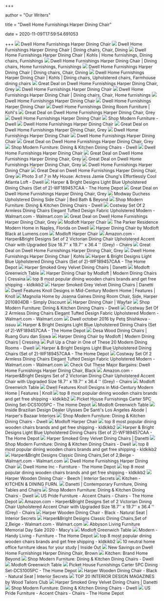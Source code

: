 +++
        
author = "Our Writers"
        
title = "Dwell Home Furnishings Harper Dining Chair"
        
date = 2020-11-09T17:59:54.691053
        
+++
[ ![](https://media.kohlsimg.com/is/image/kohls/2298787_Taupe?wid=600&hei=600&op_sharpen=1)](https://media.kohlsimg.com/is/image/kohls/2298787_Taupe?wid=600&hei=600&op_sharpen=1) Dwell Home Furnishings Harper Dining Chair
[ ![](https://i.pinimg.com/originals/e1/ca/77/e1ca772fec56d8b96771be0847f58299.jpg)](https://i.pinimg.com/originals/e1/ca/77/e1ca772fec56d8b96771be0847f58299.jpg) Dwell Home Furnishings Harper Dining Chair | Dining chairs, Chair, Dining
[ ![](https://i.pinimg.com/originals/9b/d5/cd/9bd5cd109609c3fcac3798fca22e0863.jpg)](https://i.pinimg.com/originals/9b/d5/cd/9bd5cd109609c3fcac3798fca22e0863.jpg) Dwell Home Furnishings Harper Dining Chair | Kohls | Home furnishings, Dining  chairs, Furnishings
[ ![](https://i.pinimg.com/originals/99/05/e3/9905e3fb202c8bef2cc9f4c2bec350d0.jpg)](https://i.pinimg.com/originals/99/05/e3/9905e3fb202c8bef2cc9f4c2bec350d0.jpg) Dwell Home Furnishings Harper Dining Chair | Dining chairs, Home furnishings,  Furnishings
[ ![](https://i.pinimg.com/736x/4a/8e/e7/4a8ee79c0a4dd58396ac5987a726d5cc.jpg)](https://i.pinimg.com/736x/4a/8e/e7/4a8ee79c0a4dd58396ac5987a726d5cc.jpg) Dwell Home Furnishings Harper Dining Chair | Dining chairs, Chair, Dining
[ ![](https://i.pinimg.com/originals/69/ee/4e/69ee4e5c394bb40f5d4ebcd4f07b3cbe.jpg)](https://i.pinimg.com/originals/69/ee/4e/69ee4e5c394bb40f5d4ebcd4f07b3cbe.jpg) Dwell Home Furnishings Harper Dining Chair | Kohls | Dining chairs,  Upholstered chairs, Farmhouse dining chairs
[ ![](https://images.prod.meredith.com/product/d6a521513122d6261d5fcfc91bcf4995/1601546492241/m/dwell-home-madrid-dining-chairs-in-natural-set-of-2)](https://images.prod.meredith.com/product/d6a521513122d6261d5fcfc91bcf4995/1601546492241/m/dwell-home-madrid-dining-chairs-in-natural-set-of-2) Great Deal on Dwell Home Furnishings Harper Dining Chair, Grey
[ ![](https://media.kohlsimg.com/is/image/kohls/3269648_Slate_Gray?wid=300&hei=300&op_sharpen=1)](https://media.kohlsimg.com/is/image/kohls/3269648_Slate_Gray?wid=300&hei=300&op_sharpen=1) Dwell Home Furnishings Harper Dining Chair
[ ![](https://i.pinimg.com/564x/e4/77/eb/e477eb3c99d5211d19b6a7363e9836df.jpg)](https://i.pinimg.com/564x/e4/77/eb/e477eb3c99d5211d19b6a7363e9836df.jpg) Dwell Home Furnishings Harper Dining Chair | Dining chairs, Chair, Home  furnishings
[ ![](https://media.kohlsimg.com/is/image/kohls/2298787_ALT?wid=96&hei=96&op_sharpen=1)](https://media.kohlsimg.com/is/image/kohls/2298787_ALT?wid=96&hei=96&op_sharpen=1) Dwell Home Furnishings Harper Dining Chair
[ ![](https://media.kohlsimg.com/is/image/kohls/2298787_ALT2?wid=96&hei=96&op_sharpen=1)](https://media.kohlsimg.com/is/image/kohls/2298787_ALT2?wid=96&hei=96&op_sharpen=1) Dwell Home Furnishings Harper Dining Chair
[ ![](https://media.kohlsimg.com/is/image/kohls/2564056_Taupe?wid=240&hei=240&op_sharpen=1)](https://media.kohlsimg.com/is/image/kohls/2564056_Taupe?wid=240&hei=240&op_sharpen=1) Dwell Home Furnishings Dining Room Furniture | Kohl's
[ ![](https://images.prod.meredith.com/product/111c4e2ec27c17da72f68b5b761f55c8/1601546452155/m/dwell-home-madrid-dining-chairs-in-taupe-set-of-2)](https://images.prod.meredith.com/product/111c4e2ec27c17da72f68b5b761f55c8/1601546452155/m/dwell-home-madrid-dining-chairs-in-taupe-set-of-2) Great Deal on Dwell Home Furnishings Harper Dining Chair, Grey
[ ![](https://media.kohlsimg.com/is/image/kohls/3063060?wid=300&hei=300&op_sharpen=1)](https://media.kohlsimg.com/is/image/kohls/3063060?wid=300&hei=300&op_sharpen=1) Dwell Home Furnishings Harper Dining Chair
[ ![](https://images.dwell.com/photos/6063391372700811264/6729521153546649600/large.jpg)](https://images.dwell.com/photos/6063391372700811264/6729521153546649600/large.jpg) Shop Modern Furniture - Dwell
[ ![](https://media.kohlsimg.com/is/image/kohls/1874389?wid=300&hei=300&op_sharpen=1)](https://media.kohlsimg.com/is/image/kohls/1874389?wid=300&hei=300&op_sharpen=1) Dwell Home Furnishings Harper Dining Chair
[ ![](https://images.prod.meredith.com/product/74867dc6733008ec831a0f491525ec2a/1600337270813/m/dwell-home-furnishings-bella-tufted-bar-stool-grey)](https://images.prod.meredith.com/product/74867dc6733008ec831a0f491525ec2a/1600337270813/m/dwell-home-furnishings-bella-tufted-bar-stool-grey) Great Deal on Dwell Home Furnishings Harper Dining Chair, Grey
[ ![](https://media.kohlsimg.com/is/image/kohls/2675666_Aqua?wid=300&hei=300&op_sharpen=1)](https://media.kohlsimg.com/is/image/kohls/2675666_Aqua?wid=300&hei=300&op_sharpen=1) Dwell Home Furnishings Harper Dining Chair
[ ![](https://photos-us.bazaarvoice.com/photo/2/cGhvdG86a29obHM/410f3c40-cf60-5fc4-9432-4b20934a6dba)](https://photos-us.bazaarvoice.com/photo/2/cGhvdG86a29obHM/410f3c40-cf60-5fc4-9432-4b20934a6dba) Dwell Home Furnishings Harper Dining Chair
[ ![](https://images.prod.meredith.com/product/a2b3b778cd4d8882b6ce859340494879/1574028214641/m/jane-accent-chair-blue)](https://images.prod.meredith.com/product/a2b3b778cd4d8882b6ce859340494879/1574028214641/m/jane-accent-chair-blue) Great Deal on Dwell Home Furnishings Harper Dining Chair, Grey
[ ![](https://images.dwell.com/photos/6063391372700811264/6712922260414054400/large.jpg)](https://images.dwell.com/photos/6063391372700811264/6712922260414054400/large.jpg) Shop Modern Furniture: Dining & Kitchen Dining Chairs - Dwell
[ ![](https://media.kohlsimg.com/is/image/kohls/2161633_Red?wid=300&hei=300&op_sharpen=1)](https://media.kohlsimg.com/is/image/kohls/2161633_Red?wid=300&hei=300&op_sharpen=1) Dwell Home Furnishings Harper Dining Chair
[ ![](https://images.prod.meredith.com/product/130d16d41b73e1b6db44b389943dbdaa/1603360988068/m/dwell-home-furnishings-jane-accent-chair-grey)](https://images.prod.meredith.com/product/130d16d41b73e1b6db44b389943dbdaa/1603360988068/m/dwell-home-furnishings-jane-accent-chair-grey) Great Deal on Dwell Home Furnishings Harper Dining Chair, Grey
[ ![](https://images.prod.meredith.com/product/edec63f3587dba78d02f4b7039bcc671/1588845699872/m/osp-home-furnishings-halo-stacking-faux-leather-dining-chair-2-piece-set-grey)](https://images.prod.meredith.com/product/edec63f3587dba78d02f4b7039bcc671/1588845699872/m/osp-home-furnishings-halo-stacking-faux-leather-dining-chair-2-piece-set-grey) Great Deal on Dwell Home Furnishings Harper Dining Chair, Grey
[ ![](https://photos-us.bazaarvoice.com/photo/2/cGhvdG86a29obHM/dbc32248-5fc4-5fd4-acef-e05257f6a762)](https://photos-us.bazaarvoice.com/photo/2/cGhvdG86a29obHM/dbc32248-5fc4-5fd4-acef-e05257f6a762) Dwell Home Furnishings Harper Dining Chair
[ ![](https://images.prod.meredith.com/product/5c49dcf2a05d12a2318f980c37bedc06/1576924935081/m/williams-home-furnishing-manhattan-iii-dining-chair-set-of-2-grey)](https://images.prod.meredith.com/product/5c49dcf2a05d12a2318f980c37bedc06/1576924935081/m/williams-home-furnishing-manhattan-iii-dining-chair-set-of-2-grey) Great Deal on Dwell Home Furnishings Harper Dining Chair, Grey
[ ![](https://images.dwell.com/photos-6308457958906204160/6491458134570577920-medium/chungs-dining-room-features-a-moes-home-collection-otago-dining-table-safavieh-bandelier-armchairs-and-tov-furniture-madrid-dining-chairs-in-pine-framed-pieces-from-artfully-walls-form-a-graphic-mosaic.jpg)](https://images.dwell.com/photos-6308457958906204160/6491458134570577920-medium/chungs-dining-room-features-a-moes-home-collection-otago-dining-table-safavieh-bandelier-armchairs-and-tov-furniture-madrid-dining-chairs-in-pine-framed-pieces-from-artfully-walls-form-a-graphic-mosaic.jpg) Photo 3 of 7 in My House: Actress Jamie Chung's Effortlessly Cool Atlanta  Loft - Dwell
[ ![](https://images.homedepot-static.com/productImages/2b8116c7-047d-452f-b2ea-35e806bdf287/svn/blue-harper-bright-designs-dining-chairs-wf189457caa-64_1000.jpg)](https://images.homedepot-static.com/productImages/2b8116c7-047d-452f-b2ea-35e806bdf287/svn/blue-harper-bright-designs-dining-chairs-wf189457caa-64_1000.jpg) Harper & Bright Designs Light Blue Upholstered Dining Chairs (Set of  2)-WF189457CAA - The Home Depot
[ ![](https://images.prod.meredith.com/content/281474979977811/755559)](https://images.prod.meredith.com/content/281474979977811/755559) Great Deal on Dwell Home Furnishings Harper Dining Chair, Grey
[ ![](https://b3h2.scene7.com/is/image/BedBathandBeyond/251784861494152p?wid=460&hei=460)](https://b3h2.scene7.com/is/image/BedBathandBeyond/251784861494152p?wid=460&hei=460) Modway Duchess Upholstered Dining Side Chair | Bed Bath & Beyond
[ ![](https://images.dwell.com/photos/6063391372700811264/6711446451750400000/small.png)](https://images.dwell.com/photos/6063391372700811264/6711446451750400000/small.png) Shop Modern Furniture: Dining & Kitchen Dining Chairs - Dwell
[ ![](https://i5.walmartimages.com/asr/93de500d-a04c-48a8-95bf-50253f389c00_1.4e06d5ff6d5310ba67ab8c28a2bb5937.jpeg)](https://i5.walmartimages.com/asr/93de500d-a04c-48a8-95bf-50253f389c00_1.4e06d5ff6d5310ba67ab8c28a2bb5937.jpeg) Costway Set Of 2 Armless Dining Chairs Elegant Tufted Design Fabric  Upholstered Modern - Walmart.com - Walmart.com
[ ![](https://images.prod.meredith.com/product/8bb3290b471bf863b5d78701fa465207/1560636346641/m/jane-accent-chair-grey)](https://images.prod.meredith.com/product/8bb3290b471bf863b5d78701fa465207/1560636346641/m/jane-accent-chair-grey) Great Deal on Dwell Home Furnishings Harper Dining Chair, Grey
[ ![](https://modloft.com/media/products/white-large/5492W-F550-MRN-WAL_1.jpg)](https://modloft.com/media/products/white-large/5492W-F550-MRN-WAL_1.jpg) Modloft Harper Chair
[ ![](https://images.dwell.com/photos/6519211303407566848/6521415746665275392/small.jpg)](https://images.dwell.com/photos/6519211303407566848/6521415746665275392/small.jpg) The Parker Residence Modern Home in Naples, Florida on Dwell
[ ![](https://images.lumens.com/is/image/Lumens/MLFP206218_alt01?$Lumens.com-600$)](https://images.lumens.com/is/image/Lumens/MLFP206218_alt01?$Lumens.com-600$) Harper Dining Chair by Modloft Black at Lumens.com
[ ![](https://modloft.com/media/products/lifestyle-large/5492W-F550-MRN-WAL_1.jpg)](https://modloft.com/media/products/lifestyle-large/5492W-F550-MRN-WAL_1.jpg) Modloft Harper Chair
[ ![](https://images-na.ssl-images-amazon.com/images/I/81jltxxSOHL._AC_SL1500_.jpg)](https://images-na.ssl-images-amazon.com/images/I/81jltxxSOHL._AC_SL1500_.jpg) Amazon.com - Harper&Bright Designs Set of 2 Victorian Dining Chair  Upholstered Accent Chair with Upgraded Size 18.7'' x 19.7'' x 36.4 ''  (Grey) - Chairs
[ ![](https://images.prod.meredith.com/product/f8a42b6eafe03136d75d29c33cf1de8d/1570918909336/m/zain-dark-grey-dining-chair)](https://images.prod.meredith.com/product/f8a42b6eafe03136d75d29c33cf1de8d/1570918909336/m/zain-dark-grey-dining-chair) Great Deal on Dwell Home Furnishings Harper Dining Chair, Grey
[ ![](https://media.kohlsimg.com/is/image/kohls/2298787_ALT?wid=320&hei=320&op_sharpen=1)](https://media.kohlsimg.com/is/image/kohls/2298787_ALT?wid=320&hei=320&op_sharpen=1) Dwell Home Furnishings Harper Dining Chair | Kohls
[ ![](https://images.homedepot-static.com/productImages/a168355d-af48-4730-ac01-069325361d7e/svn/blue-harper-bright-designs-dining-chairs-wf189457caa-1f_600.jpg)](https://images.homedepot-static.com/productImages/a168355d-af48-4730-ac01-069325361d7e/svn/blue-harper-bright-designs-dining-chairs-wf189457caa-1f_600.jpg) Harper & Bright Designs Light Blue Upholstered Dining Chairs (Set of  2)-WF189457CAA - The Home Depot
[ ![](http://cdn.shopify.com/s/files/1/0418/9080/7961/products/HarperDarkGreySI.jpg?v=1599732612)](http://cdn.shopify.com/s/files/1/0418/9080/7961/products/HarperDarkGreySI.jpg?v=1599732612) Harper Smoked Grey Velvet Dining Chairs | Danetti
[ ![](https://modloft.com/media/products/lifestyle-large/MEJ10050_1.jpg)](https://modloft.com/media/products/lifestyle-large/MEJ10050_1.jpg) Modloft Greenwich Table
[ ![](https://www.cressina.com/media/catalog/product/cache/f9b580e8ec02e329538e4f75a99ef5c1/h/a/harper-dining-chair-modloft-oxford-tan-fabric-cressina-02.jpg)](https://www.cressina.com/media/catalog/product/cache/f9b580e8ec02e329538e4f75a99ef5c1/h/a/harper-dining-chair-modloft-oxford-tan-fabric-cressina-02.jpg) Harper Dining Chair by Modloft | Modern Dining Chairs | Cressina
[ ![](https://i0.wp.com/ae01.alicdn.com/kf/HTB1lIeUdDnI8KJjSszbq6z4KFXaa/Goplus-Set-of-2-Folding-font-b-Chair-b-font-font-b-Dining-b-font-font.jpg?crop=5,2,900,500&quality=2886)](https://i0.wp.com/ae01.alicdn.com/kf/HTB1lIeUdDnI8KJjSszbq6z4KFXaa/Goplus-Set-of-2-Folding-font-b-Chair-b-font-font-b-Dining-b-font-font.jpg?crop=5,2,900,500&quality=2886) top 8 most popular dining wooden chairs brands and get free shipping -  kldkikb2
[ ![](http://cdn.shopify.com/s/files/1/0418/9080/7961/products/CamilloandHarperUnextendedMerge.jpg?v=1599732612)](http://cdn.shopify.com/s/files/1/0418/9080/7961/products/CamilloandHarperUnextendedMerge.jpg?v=1599732612) Harper Smoked Grey Velvet Dining Chairs | Danetti
[ ![](http://www.knoll.com/nkdc/images/knollnews/DwellComposite.jpg)](http://www.knoll.com/nkdc/images/knollnews/DwellComposite.jpg) Dwell Features Knoll Designs in Mid-Century Modern Home | Features | Knoll
[ ![](https://images2.imgix.net/p4dbimg/1680/images/2010804db.jpg?fit=fill&trim=color&trimcolor=FFFFFF&trimtol=5&bg=FFFFFF&w=384&h=288&fm=pjpg&auto=format)](https://images2.imgix.net/p4dbimg/1680/images/2010804db.jpg?fit=fill&trim=color&trimcolor=FFFFFF&trimtol=5&bg=FFFFFF&w=384&h=288&fm=pjpg&auto=format) Magnolia Home by Joanna Gaines Dining Room Chair, Side, Harper 2010804DB -  Simply Discount
[ ![](https://secure.img1-fg.wfcdn.com/im/44082192/resize-h310-w310%5Ecompr-r85/5450/54500632/harper-dining-chair-set-of-2.jpg)](https://secure.img1-fg.wfcdn.com/im/44082192/resize-h310-w310%5Ecompr-r85/5450/54500632/harper-dining-chair-set-of-2.jpg) Harper Dining Chair | Wayfair
[ ![](https://images.dwell.com/photos/6063391372700811264/6704242309726568448/small.jpg)](https://images.dwell.com/photos/6063391372700811264/6704242309726568448/small.jpg) Shop Modern Furniture: Dining & Kitchen Dining Chairs - Dwell
[ ![](https://i5.walmartimages.com/asr/5a43f5ac-d7c7-496d-a713-ef432e5c38b3_1.9bd692edcc0b47f10664430a6ffca881.jpeg)](https://i5.walmartimages.com/asr/5a43f5ac-d7c7-496d-a713-ef432e5c38b3_1.9bd692edcc0b47f10664430a6ffca881.jpeg) Costway Set Of 2 Armless Dining Chairs Elegant Tufted Design Fabric  Upholstered Modern - Walmart.com - Walmart.com
[ ![](https://image.isu.pub/171024121711-b6a3e62f8b1bdde1a0ab254e0327aa76/jpg/page_1.jpg)](https://image.isu.pub/171024121711-b6a3e62f8b1bdde1a0ab254e0327aa76/jpg/page_1.jpg) Dwell october 2016 by Petq Shishkova - issuu
[ ![](https://images.homedepot-static.com/productImages/0a0e9204-664f-4231-94df-12af149f0ef7/svn/blue-harper-bright-designs-dining-chairs-wf189457caa-31_600.jpg)](https://images.homedepot-static.com/productImages/0a0e9204-664f-4231-94df-12af149f0ef7/svn/blue-harper-bright-designs-dining-chairs-wf189457caa-31_600.jpg) Harper & Bright Designs Light Blue Upholstered Dining Chairs (Set of  2)-WF189457CAA - The Home Depot
[ ![](http://tse4.mm.bing.net/th?id=OIP.FFAIbrfeKBr4RMSNHqmOawAAAA&pid=15.1)](http://tse4.mm.bing.net/th?id=OIP.FFAIbrfeKBr4RMSNHqmOawAAAA&pid=15.1) Desa Wood Dining Chairs | Ruang Guru dan Siswa
[ ![](https://www.cressina.com/media/catalog/product/cache/f9b580e8ec02e329538e4f75a99ef5c1/h/a/harper-dining-chair-modloft-castlerock-fabric-cressina-05.jpg)](https://www.cressina.com/media/catalog/product/cache/f9b580e8ec02e329538e4f75a99ef5c1/h/a/harper-dining-chair-modloft-castlerock-fabric-cressina-05.jpg) Harper Dining Chair by Modloft | Modern Dining Chairs | Cressina
[ ![](https://images.dwell.com/photos-6063391372700811264/6141375019742744576-large/this-prefab-house-is-built-around-a-system-of-4-by-4-concrete-modules-and-a-reusable-formwork-to-save-on-costs-and-materials.jpg)](https://images.dwell.com/photos-6063391372700811264/6141375019742744576-large/this-prefab-house-is-built-around-a-system-of-4-by-4-concrete-modules-and-a-reusable-formwork-to-save-on-costs-and-materials.jpg) Pull Up a Chair in One of These 20 Modern Dining Rooms - Dwell
[ ![](https://images.homedepot-static.com/productImages/bc8bbaed-b1cc-4027-9d56-2cf999df4ceb/svn/blue-harper-bright-designs-dining-chairs-wf189457caa-4f_600.jpg)](https://images.homedepot-static.com/productImages/bc8bbaed-b1cc-4027-9d56-2cf999df4ceb/svn/blue-harper-bright-designs-dining-chairs-wf189457caa-4f_600.jpg) Harper & Bright Designs Light Blue Upholstered Dining Chairs (Set of  2)-WF189457CAA - The Home Depot
[ ![](https://i5.walmartimages.com/asr/9f388a17-141d-435c-a507-a75c60208964_1.26684a62240108bdb3344cb39bd44f3c.jpeg)](https://i5.walmartimages.com/asr/9f388a17-141d-435c-a507-a75c60208964_1.26684a62240108bdb3344cb39bd44f3c.jpeg) Costway Set Of 2 Armless Dining Chairs Elegant Tufted Design Fabric  Upholstered Modern - Walmart.com - Walmart.com
[ ![](https://images.prod.meredith.com/content/281474979897299/622606)](https://images.prod.meredith.com/content/281474979897299/622606) Check Out These Major Bargains: Dwell Home Furnishings Harper Dining Chair,  Black
[ ![](https://m.media-amazon.com/images/S/aplus-media/sc/57b73168-5918-4cbe-b998-ba1615db3f5f.__CR0,0,970,600_PT0_SX970_V1___.png)](https://m.media-amazon.com/images/S/aplus-media/sc/57b73168-5918-4cbe-b998-ba1615db3f5f.__CR0,0,970,600_PT0_SX970_V1___.png) Amazon.com - Harper&Bright Designs Set of 2 Victorian Dining Chair  Upholstered Accent Chair with Upgraded Size 18.7'' x 19.7'' x 36.4 ''  (Grey) - Chairs
[ ![](https://modloft.com/media/products/lifestyle-large/MEJ10003_1.jpg)](https://modloft.com/media/products/lifestyle-large/MEJ10003_1.jpg) Modloft Greenwich Table
[ ![](http://www.knoll.com/nkdc/images/knollnews/DwellSketches.jpg)](http://www.knoll.com/nkdc/images/knollnews/DwellSketches.jpg) Dwell Features Knoll Designs in Mid-Century Modern Home | Features | Knoll
[ ![](https://i0.wp.com/ae01.alicdn.com/kf/HTB1zZjYbcfrK1Rjy0Fmq6xhEXXaP/62-5000-Nordic-Wood-Restaurant-font-b-Chair-b-font-Adult-Back-font-b-Chair-b.jpg?crop=5,2,900,500&quality=2886)](https://i0.wp.com/ae01.alicdn.com/kf/HTB1zZjYbcfrK1Rjy0Fmq6xhEXXaP/62-5000-Nordic-Wood-Restaurant-font-b-Chair-b-font-Adult-Back-font-b-Chair-b.jpg?crop=5,2,900,500&quality=2886) top 8 most popular dining wooden chairs brands and get free shipping -  kldkikb2
[ ![](https://images.homedepot-static.com/productImages/1b6a4117-96ec-4d37-8114-a88aebfe493d/svn/dark-gray-dining-room-sets-dcs1005pc-64_1000.jpg)](https://images.homedepot-static.com/productImages/1b6a4117-96ec-4d37-8114-a88aebfe493d/svn/dark-gray-dining-room-sets-dcs1005pc-64_1000.jpg) Picket House Furnishings Carter 5PC Dining Set-DCS1005PC - The Home Depot
[ ![](https://modloft.com/media/products/lifestyle-large/MEJ10050_3.jpg)](https://modloft.com/media/products/lifestyle-large/MEJ10050_3.jpg) Modloft Greenwich Table
[ ![](https://www.harpersbazaararabia.com/public/images/2019/06/17/hbi-ulysses-de-santi.jpg)](https://www.harpersbazaararabia.com/public/images/2019/06/17/hbi-ulysses-de-santi.jpg) Inside Brazilian Design Dealer Ulysses De Santi's Los Angeles Abode |  Harper's Bazaar Interiors
[ ![](https://images.dwell.com/photos/6063391372700811264/6704244880237338624/small.jpg)](https://images.dwell.com/photos/6063391372700811264/6704244880237338624/small.jpg) Shop Modern Furniture: Dining & Kitchen Dining Chairs - Dwell
[ ![](https://modloft.com/media/products/white-large/5492W-F550-MRN-WAL_3.jpg)](https://modloft.com/media/products/white-large/5492W-F550-MRN-WAL_3.jpg) Modloft Harper Chair
[ ![](https://i0.wp.com/ae01.alicdn.com/kf/HTB1KmKCayzxK1RjSspjq6AS.pXaI/Modern-minimalist-font-b-dining-b-font-font-b-chair-b-font-home-restaurant-font-b.jpg?crop=5,2,900,500&quality=2886)](https://i0.wp.com/ae01.alicdn.com/kf/HTB1KmKCayzxK1RjSspjq6AS.pXaI/Modern-minimalist-font-b-dining-b-font-font-b-chair-b-font-home-restaurant-font-b.jpg?crop=5,2,900,500&quality=2886) top 8 most popular dining wooden chairs brands and get free shipping -  kldkikb2
[ ![](https://images.homedepot-static.com/productImages/57ccb974-c2d9-4437-92fd-642aa3d695c4/svn/blue-harper-bright-designs-dining-chairs-wf189457caa-76_600.jpg)](https://images.homedepot-static.com/productImages/57ccb974-c2d9-4437-92fd-642aa3d695c4/svn/blue-harper-bright-designs-dining-chairs-wf189457caa-76_600.jpg) Harper & Bright Designs Light Blue Upholstered Dining Chairs (Set of  2)-WF189457CAA - The Home Depot
[ ![](http://cdn.shopify.com/s/files/1/0418/9080/7961/products/CamilloandHarperDarkGreyTuckedin.jpg?v=1599732612)](http://cdn.shopify.com/s/files/1/0418/9080/7961/products/CamilloandHarperDarkGreyTuckedin.jpg?v=1599732612) Harper Smoked Grey Velvet Dining Chairs | Danetti
[ ![](https://images.dwell.com/photos/6063391372700811264/6630927058060132352/small.jpg)](https://images.dwell.com/photos/6063391372700811264/6630927058060132352/small.jpg) Shop Modern Furniture: Dining & Kitchen Dining Chairs - Dwell
[ ![](https://i0.wp.com/ae01.alicdn.com/kf/HTB1CrOUXcvrK1Rjy0Feq6ATmVXab/Modern-Minimalist-Desk-Computer-font-b-Chair-b-font-Home-Restaurant-font-b-Dining-b-font.jpg?crop=5,2,900,500&quality=2886)](https://i0.wp.com/ae01.alicdn.com/kf/HTB1CrOUXcvrK1Rjy0Feq6ATmVXab/Modern-Minimalist-Desk-Computer-font-b-Chair-b-font-Home-Restaurant-font-b-Dining-b-font.jpg?crop=5,2,900,500&quality=2886) top 8 most popular dining wooden chairs brands and get free shipping -  kldkikb2
[ ![](https://i5.walmartimages.com/asr/ec4b9d7c-bdd6-4e14-b7a9-f18e81e105a1_1.0b10de633011f0f650005eecbb10e1cc.jpeg)](https://i5.walmartimages.com/asr/ec4b9d7c-bdd6-4e14-b7a9-f18e81e105a1_1.0b10de633011f0f650005eecbb10e1cc.jpeg) Harper&Bright Designs Classic Dining Chairs,Set of 2,Beige - Walmart.com -  Walmart.com
[ ![](https://media.kohlsimg.com/is/image/kohls/3005638?wid=300&hei=300&op_sharpen=1)](https://media.kohlsimg.com/is/image/kohls/3005638?wid=300&hei=300&op_sharpen=1) Dwell Home Furnishings Harper Dining Chair
[ ![](https://images.homedepot-static.com/productImages/8d85fa62-65b3-41de-a35d-bdc0ff5dd5ed/svn/safron-dwell-home-inc-accent-chairs-ac-fl-kln-sf-64_1000.jpg)](https://images.homedepot-static.com/productImages/8d85fa62-65b3-41de-a35d-bdc0ff5dd5ed/svn/safron-dwell-home-inc-accent-chairs-ac-fl-kln-sf-64_1000.jpg) Dwell Home Inc - Furniture - The Home Depot
[ ![](https://i0.wp.com/ae01.alicdn.com/kf/HTB1N6tVFx9YBuNjy0Ffq6xIsVXaz/Louis-Fashion-font-b-Dining-b-font-font-b-Chairs-b-font-Modern-Simple-Wood.jpg?crop=5,2,900,500&quality=2886)](https://i0.wp.com/ae01.alicdn.com/kf/HTB1N6tVFx9YBuNjy0Ffq6xIsVXaz/Louis-Fashion-font-b-Dining-b-font-font-b-Chairs-b-font-Modern-Simple-Wood.jpg?crop=5,2,900,500&quality=2886) top 8 most popular dining wooden chairs brands and get free shipping -  kldkikb2
[ ![](https://cdn.shopify.com/s/files/1/2135/0257/products/wishbone-cord-dining-chair-hans-wegner-replica-beech-dining-chair-swady-core-513590.jpg?v=1578633453)](https://cdn.shopify.com/s/files/1/2135/0257/products/wishbone-cord-dining-chair-hans-wegner-replica-beech-dining-chair-swady-core-513590.jpg?v=1578633453) Harper Wooden Dining Chair - Beech | Interior Secrets
[ ![](https://images.homedepot-static.com/productImages/e1631692-69c6-486e-b81f-1568d16c10df/svn/green-velvet-furniturer-dining-chairs-jule-green-64_1000.jpg)](https://images.homedepot-static.com/productImages/e1631692-69c6-486e-b81f-1568d16c10df/svn/green-velvet-furniturer-dining-chairs-jule-green-64_1000.jpg) Kitchen - KITCHEN & DINING FURN.
[ ![](https://cdn.shopify.com/s/files/1/0418/9080/7961/files/Anton_and_Harper_Finishes_m_2048x2048.jpg?v=1599220716)](https://cdn.shopify.com/s/files/1/0418/9080/7961/files/Anton_and_Harper_Finishes_m_2048x2048.jpg?v=1599220716) Danetti | Contemporary Furniture, Dining Tables and Chairs
[ ![](https://images.dwell.com/photos/6271054058117402624/6529443872497963008/small.jpg)](https://images.dwell.com/photos/6271054058117402624/6529443872497963008/small.jpg) Shop Modern Furniture: Dining & Kitchen Dining Chairs - Dwell
[ ![](https://images.homedepot-static.com/productImages/884e2a73-202c-485f-8eda-7a6334a15842/svn/s5567-c-us-pride-furniture-accent-chairs-s5567-c-64_1000.jpg)](https://images.homedepot-static.com/productImages/884e2a73-202c-485f-8eda-7a6334a15842/svn/s5567-c-us-pride-furniture-accent-chairs-s5567-c-64_1000.jpg) US Pride Furniture - Accent Chairs - Chairs - The Home Depot
[ ![](https://images-na.ssl-images-amazon.com/images/I/515RMpJmwjL._AC_.jpg)](https://images-na.ssl-images-amazon.com/images/I/515RMpJmwjL._AC_.jpg) Amazon.com - Harper&Bright Designs Set of 2 Victorian Dining Chair  Upholstered Accent Chair with Upgraded Size 18.7'' x 19.7'' x 36.4 ''  (Grey) - Chairs
[ ![](https://cdn.shopify.com/s/files/1/2135/0257/products/wishbone-cord-dining-chair-black-natural-seat-dining-chair-swady-core-782107.jpg?v=1578633445)](https://cdn.shopify.com/s/files/1/2135/0257/products/wishbone-cord-dining-chair-black-natural-seat-dining-chair-swady-core-782107.jpg?v=1578633445) Harper Wooden Dining Chair - Black - Natural Seat | Interior Secrets
[ ![](https://i5.walmartimages.com/asr/6920aac0-b5af-4402-ad56-883c87a85574_2.789aaf78b8917562c64153515a1cf8a1.jpeg?odnWidth=282&odnHeight=282&odnBg=ffffff)](https://i5.walmartimages.com/asr/6920aac0-b5af-4402-ad56-883c87a85574_2.789aaf78b8917562c64153515a1cf8a1.jpeg?odnWidth=282&odnHeight=282&odnBg=ffffff) Harper&Bright Designs Classic Dining Chairs,Set of 2,Beige - Walmart.com -  Walmart.com
[ ![](https://slimages.macysassets.com/is/image/MCY/products/4/optimized/8994604_fpx.tif?$browse$&wid=234&fmt=jpeg)](https://slimages.macysassets.com/is/image/MCY/products/4/optimized/8994604_fpx.tif?$browse$&wid=234&fmt=jpeg) Abbyson Living Furniture Memorial Day Sale 2020 - Macy's
[ ![](https://modloft.com/media/products/lifestyle-large/MEJ10050_2.jpg)](https://modloft.com/media/products/lifestyle-large/MEJ10050_2.jpg) Modloft Greenwich Table
[ ![](https://images.homedepot-static.com/productImages/9fd1fad2-2c88-4cf8-ad65-f544dad79f2b/svn/heather-gray-upholstery-walnut-finished-table-handy-living-dining-room-sets-a168267-64_400.jpg)](https://images.homedepot-static.com/productImages/9fd1fad2-2c88-4cf8-ad65-f544dad79f2b/svn/heather-gray-upholstery-walnut-finished-table-handy-living-dining-room-sets-a168267-64_400.jpg) Modern - Handy Living - Furniture - The Home Depot
[ ![](https://i0.wp.com/ae01.alicdn.com/kf/HTB1vB_0QXXXXXX2XpXXq6xXFXXXs/-font-b-Wooden-b-font-Wishbone-font-b-Chair-b-font-Hans-Wegner-Y-font.jpg?crop=5,2,900,500&quality=2886)](https://i0.wp.com/ae01.alicdn.com/kf/HTB1vB_0QXXXXXX2XpXXq6xXFXXXs/-font-b-Wooden-b-font-Wishbone-font-b-Chair-b-font-Hans-Wegner-Y-font.jpg?crop=5,2,900,500&quality=2886) top 8 most popular dining wooden chairs brands and get free shipping -  kldkikb2
[ ![](https://d3lp4xedbqa8a5.cloudfront.net/s3/digital-cougar-assets/homes/2019/08/05/12888/20180509_TW_ExecutiveOffice_BLx.jpg?width=600&height=315&quality=75&mode=crop)](https://d3lp4xedbqa8a5.cloudfront.net/s3/digital-cougar-assets/homes/2019/08/05/12888/20180509_TW_ExecutiveOffice_BLx.jpg?width=600&height=315&quality=75&mode=crop) 10 neutral home office furniture ideas for your study | Inside Out
[ ![](https://images.prod.meredith.com/content/281474979876802/594229)](https://images.prod.meredith.com/content/281474979876802/594229) New Savings on Dwell Home Furnishings Harper Dining Chair, Brown
[ ![](https://images.homedepot-static.com/productImages/8fa0a17b-0c80-43e5-ba7e-611824949570/svn/black-home-beyond-dining-chairs-uc-2g-64_1000.jpg)](https://images.homedepot-static.com/productImages/8fa0a17b-0c80-43e5-ba7e-611824949570/svn/black-home-beyond-dining-chairs-uc-2g-64_1000.jpg) Kitchen: Brand Home Beyond
[ ![](https://images.dwell.com/photos/6063391372700811264/6577998646561751040/small.jpg)](https://images.dwell.com/photos/6063391372700811264/6577998646561751040/small.jpg) Shop Modern Furniture: Dining & Kitchen Dining Chairs - Dwell
[ ![](https://modloft.com/media/products/lifestyle-large/MEJ10004_3.jpg)](https://modloft.com/media/products/lifestyle-large/MEJ10004_3.jpg) Modloft Greenwich Table
[ ![](https://images.homedepot-static.com/productImages/5af9fd86-b569-44ce-a2f1-42158cdfe218/svn/dark-gray-dining-room-sets-dcs1005pc-40_600.jpg)](https://images.homedepot-static.com/productImages/5af9fd86-b569-44ce-a2f1-42158cdfe218/svn/dark-gray-dining-room-sets-dcs1005pc-40_600.jpg) Picket House Furnishings Carter 5PC Dining Set-DCS1005PC - The Home Depot
[ ![](https://cdn.shopify.com/s/files/1/2135/0257/products/wishbone-cord-dining-chair-black-natural-seat-dining-chair-swady-core-113416.jpg?v=1578633444)](https://cdn.shopify.com/s/files/1/2135/0257/products/wishbone-cord-dining-chair-black-natural-seat-dining-chair-swady-core-113416.jpg?v=1578633444) Harper Wooden Dining Chair - Black - Natural Seat | Interior Secrets
[ ![](https://woodtailorsclub.com/wp-content/uploads/AD-Architectural-Digest-Top-Interior-Design-Magazines-Pendant-Lamp-Creativemary.png)](https://woodtailorsclub.com/wp-content/uploads/AD-Architectural-Digest-Top-Interior-Design-Magazines-Pendant-Lamp-Creativemary.png) TOP 20 INTERIOR DESIGN MAGAZINES by Wood Tailors Club
[ ![](https://cdn.shopify.com/s/files/1/0418/9080/7961/products/AntonandHarper_2048x2048.jpg?v=1602021057)](https://cdn.shopify.com/s/files/1/0418/9080/7961/products/AntonandHarper_2048x2048.jpg?v=1602021057) Harper Smoked Grey Velvet Dining Chairs | Danetti
[ ![](https://images.dwell.com/photos/6063391372700811264/6669682615660257280/small.png)](https://images.dwell.com/photos/6063391372700811264/6669682615660257280/small.png) Shop Modern Furniture: Dining & Kitchen Dining Chairs - Dwell
[ ![](https://images.homedepot-static.com/productImages/b57a0b0b-9ca9-40bd-bc90-8afdb8130bf5/svn/light-brown-us-pride-furniture-accent-chairs-s5443-c-64_1000.jpg)](https://images.homedepot-static.com/productImages/b57a0b0b-9ca9-40bd-bc90-8afdb8130bf5/svn/light-brown-us-pride-furniture-accent-chairs-s5443-c-64_1000.jpg) US Pride Furniture - Accent Chairs - Chairs - The Home Depot
